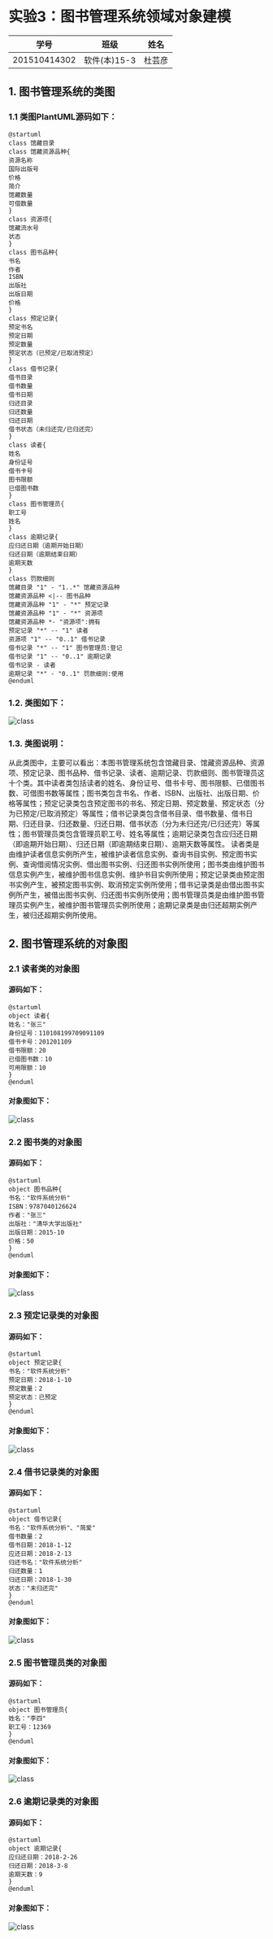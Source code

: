 ﻿# 实验3：图书管理系统领域对象建模
|学号|班级|姓名|
|:-------:|:-------------: | :----------:|
|201510414302|软件(本)15-3|杜芸彦|

## 1. 图书管理系统的类图

### 1.1 类图PlantUML源码如下：

``` class
@startuml
class 馆藏目录
class 馆藏资源品种{
资源名称
国际出版号
价格
简介
馆藏数量
可借数量
}
class 资源项{
馆藏流水号
状态
}
class 图书品种{
书名
作者
ISBN
出版社
出版日期
价格
}
class 预定记录{
预定书名
预定日期
预定数量
预定状态（已预定/已取消预定）
}
class 借书记录{
借书目录
借书数量
借书日期
归还目录
归还数量
归还日期
借书状态（未归还完/已归还完）
}
class 读者{
姓名
身份证号
借书卡号
图书限额
已借图书数
}
class 图书管理员{
职工号
姓名
}
class 逾期记录{
应归还日期（逾期开始日期）
归还日期（逾期结束日期）
逾期天数
}
class 罚款细则
馆藏目录 "1" - "1..*" 馆藏资源品种
馆藏资源品种 <|-- 图书品种
馆藏资源品种 "1" - "*" 预定记录
馆藏资源品种 "1" - "*" 资源项
馆藏资源品种 *- "资源项":拥有
预定记录 "*" -- "1" 读者
资源项 "1" -- "0..1" 借书记录
借书记录 "*" -- "1" 图书管理员:登记
借书记录 "1" -- "0..1" 逾期记录
借书记录 - 读者
逾期记录 "*" - "0..1" 罚款细则:使用
@enduml
```

### 1.2. 类图如下：

![class](class1.png)

### 1.3. 类图说明：

从此类图中，主要可以看出：本图书管理系统包含馆藏目录、馆藏资源品种、资源项、预定记录、图书品种、借书记录、读者、逾期记录、罚款细则、图书管理员这十个类。其中读者类包括读者的姓名、身份证号、借书卡号、图书限额、已借图书数、可借图书数等属性；图书类包含书名、作者、ISBN、出版社、出版日期、价格等属性；预定记录类包含预定图书的书名、预定日期、预定数量、预定状态（分为已预定/已取消预定）等属性；借书记录类包含借书目录、借书数量、借书日期、归还目录、归还数量、归还日期、借书状态（分为未归还完/已归还完）等属性；图书管理员类包含管理员职工号、姓名等属性；逾期记录类包含应归还日期（即逾期开始日期）、归还日期（即逾期结束日期）、逾期天数等属性。
读者类是由维护读者信息实例所产生，被维护读者信息实例、查询书目实例、预定图书实例、查询借阅情况实例、借出图书实例、归还图书实例所使用；图书类由维护图书信息实例产生，被维护图书信息实例、维护书目实例所使用；预定记录类由预定图书实例产生，被预定图书实例、取消预定实例所使用；借书记录类是由借出图书实例所产生，被借出图书实例、归还图书实例所使用；图书管理员类是由维护图书管理员实例产生，被维护图书管理员实例所使用；逾期记录类是由归还超期实例产生，被归还超期实例所使用。


## 2. 图书管理系统的对象图
### 2.1 读者类的对象图
#### 源码如下：
``` object1
@startuml
object 读者{
姓名："张三"
身份证号：110108199709091109
借书卡号：201201109
借书限额：20
已借图书数：10
可用限额：10
}
@enduml
```
#### 对象图如下：

![class](object1.png)

### 2.2 图书类的对象图
#### 源码如下：
``` object2
@startuml
object 图书品种{
书名："软件系统分析"
ISBN：9787040126624
作者："张三"
出版社："清华大学出版社"
出版日期：2015-10
价格：50
}
@enduml
```
#### 对象图如下：

![class](object2.png)

### 2.3 预定记录类的对象图
#### 源码如下：
``` object3
@startuml
object 预定记录{
书名："软件系统分析"
预定日期：2018-1-10
预定数量：2
预定状态：已预定
}
@enduml
```
#### 对象图如下：

![class](object3.png)

### 2.4 借书记录类的对象图
#### 源码如下：
``` object4
@startuml
object 借书记录{
书名："软件系统分析"、"简爱"
借书数量：2
借书日期：2018-1-12
应还日期：2018-2-13
归还书名："软件系统分析"
归还数量：1
归还日期：2018-1-30
状态："未归还完"
}
@enduml
```
#### 对象图如下：

![class](object4.png)

### 2.5 图书管理员类的对象图
#### 源码如下：
``` object5
@startuml
object 图书管理员{
姓名："李四"
职工号：12369
}
@enduml
```
#### 对象图如下：

![class](object5.png)

### 2.6 逾期记录类的对象图
#### 源码如下：
``` object6
@startuml
object 逾期记录{
应归还日期：2018-2-26
归还日期：2018-3-8
逾期天数：9
}
@enduml
```
#### 对象图如下：

![class](object6.png)
